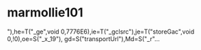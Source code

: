 # marmollie101
"),he=T("_ge",void 0,7776E6),ie=T("_gclsrc"),je=T("storeGac",void 0,!0),oe=S("_x_19"), gd=S("transportUrl"),Md=S("_r"…
